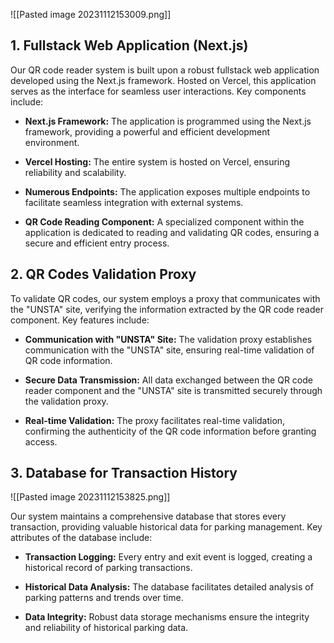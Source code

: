 ![[Pasted image 20231112153009.png]]
## 1. Fullstack Web Application (Next.js)

Our QR code reader system is built upon a robust fullstack web application developed using the Next.js framework. Hosted on Vercel, this application serves as the interface for seamless user interactions. Key components include:

- **Next.js Framework:** The application is programmed using the Next.js framework, providing a powerful and efficient development environment.

- **Vercel Hosting:** The entire system is hosted on Vercel, ensuring reliability and scalability.

- **Numerous Endpoints:** The application exposes multiple endpoints to facilitate seamless integration with external systems.

- **QR Code Reading Component:** A specialized component within the application is dedicated to reading and validating QR codes, ensuring a secure and efficient entry process.

## 2. QR Codes Validation Proxy

To validate QR codes, our system employs a proxy that communicates with the "UNSTA" site, verifying the information extracted by the QR code reader component. Key features include:

- **Communication with "UNSTA" Site:** The validation proxy establishes communication with the "UNSTA" site, ensuring real-time validation of QR code information.

- **Secure Data Transmission:** All data exchanged between the QR code reader component and the "UNSTA" site is transmitted securely through the validation proxy.

- **Real-time Validation:** The proxy facilitates real-time validation, confirming the authenticity of the QR code information before granting access.

## 3. Database for Transaction History

![[Pasted image 20231112153825.png]]

Our system maintains a comprehensive database that stores every transaction, providing valuable historical data for parking management. Key attributes of the database include:

- **Transaction Logging:** Every entry and exit event is logged, creating a historical record of parking transactions.

- **Historical Data Analysis:** The database facilitates detailed analysis of parking patterns and trends over time.

- **Data Integrity:** Robust data storage mechanisms ensure the integrity and reliability of historical parking data.
